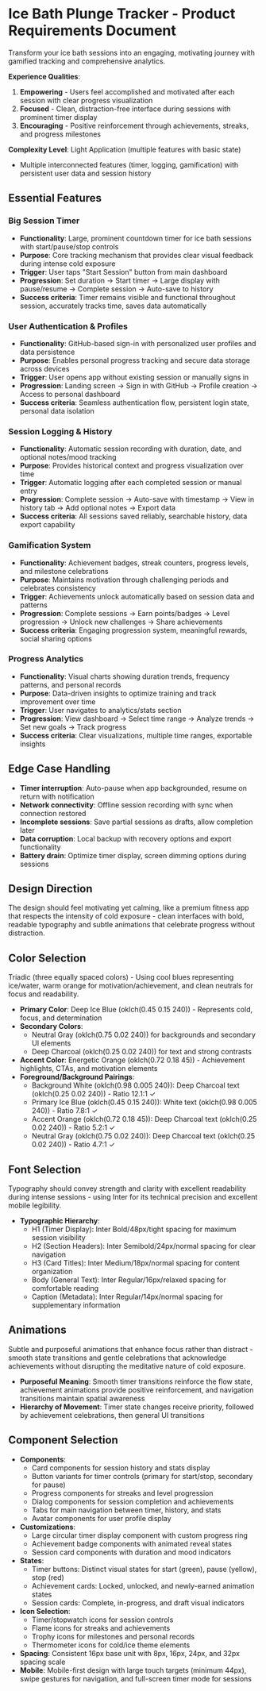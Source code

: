 # Ice Bath Plunge Tracker - Product Requirements Document

Transform your ice bath sessions into an engaging, motivating journey with gamified tracking and comprehensive analytics.

**Experience Qualities**:
1. **Empowering** - Users feel accomplished and motivated after each session with clear progress visualization
2. **Focused** - Clean, distraction-free interface during sessions with prominent timer display
3. **Encouraging** - Positive reinforcement through achievements, streaks, and progress milestones

**Complexity Level**: Light Application (multiple features with basic state)
- Multiple interconnected features (timer, logging, gamification) with persistent user data and session history

## Essential Features

### Big Session Timer
- **Functionality**: Large, prominent countdown timer for ice bath sessions with start/pause/stop controls
- **Purpose**: Core tracking mechanism that provides clear visual feedback during intense cold exposure
- **Trigger**: User taps "Start Session" button from main dashboard
- **Progression**: Set duration → Start timer → Large display with pause/resume → Complete session → Auto-save to history
- **Success criteria**: Timer remains visible and functional throughout session, accurately tracks time, saves data automatically

### User Authentication & Profiles
- **Functionality**: GitHub-based sign-in with personalized user profiles and data persistence
- **Purpose**: Enables personal progress tracking and secure data storage across devices
- **Trigger**: User opens app without existing session or manually signs in
- **Progression**: Landing screen → Sign in with GitHub → Profile creation → Access to personal dashboard
- **Success criteria**: Seamless authentication flow, persistent login state, personal data isolation

### Session Logging & History
- **Functionality**: Automatic session recording with duration, date, and optional notes/mood tracking
- **Purpose**: Provides historical context and progress visualization over time
- **Trigger**: Automatic logging after each completed session or manual entry
- **Progression**: Complete session → Auto-save with timestamp → View in history tab → Add optional notes → Export data
- **Success criteria**: All sessions saved reliably, searchable history, data export capability

### Gamification System
- **Functionality**: Achievement badges, streak counters, progress levels, and milestone celebrations
- **Purpose**: Maintains motivation through challenging periods and celebrates consistency
- **Trigger**: Achievements unlock automatically based on session data and patterns
- **Progression**: Complete sessions → Earn points/badges → Level progression → Unlock new challenges → Share achievements
- **Success criteria**: Engaging progression system, meaningful rewards, social sharing options

### Progress Analytics
- **Functionality**: Visual charts showing duration trends, frequency patterns, and personal records
- **Purpose**: Data-driven insights to optimize training and track improvement over time
- **Trigger**: User navigates to analytics/stats section
- **Progression**: View dashboard → Select time range → Analyze trends → Set new goals → Track progress
- **Success criteria**: Clear visualizations, multiple time ranges, exportable insights

## Edge Case Handling
- **Timer interruption**: Auto-pause when app backgrounded, resume on return with notification
- **Network connectivity**: Offline session recording with sync when connection restored  
- **Incomplete sessions**: Save partial sessions as drafts, allow completion later
- **Data corruption**: Local backup with recovery options and export functionality
- **Battery drain**: Optimize timer display, screen dimming options during sessions

## Design Direction
The design should feel motivating yet calming, like a premium fitness app that respects the intensity of cold exposure - clean interfaces with bold, readable typography and subtle animations that celebrate progress without distraction.

## Color Selection
Triadic (three equally spaced colors) - Using cool blues representing ice/water, warm orange for motivation/achievement, and clean neutrals for focus and readability.

- **Primary Color**: Deep Ice Blue (oklch(0.45 0.15 240)) - Represents cold, focus, and determination
- **Secondary Colors**: 
  - Neutral Gray (oklch(0.75 0.02 240)) for backgrounds and secondary UI elements
  - Deep Charcoal (oklch(0.25 0.02 240)) for text and strong contrasts
- **Accent Color**: Energetic Orange (oklch(0.72 0.18 45)) - Achievement highlights, CTAs, and motivation elements
- **Foreground/Background Pairings**:
  - Background White (oklch(0.98 0.005 240)): Deep Charcoal text (oklch(0.25 0.02 240)) - Ratio 12.1:1 ✓
  - Primary Ice Blue (oklch(0.45 0.15 240)): White text (oklch(0.98 0.005 240)) - Ratio 7.8:1 ✓
  - Accent Orange (oklch(0.72 0.18 45)): Deep Charcoal text (oklch(0.25 0.02 240)) - Ratio 5.2:1 ✓
  - Neutral Gray (oklch(0.75 0.02 240)): Deep Charcoal text (oklch(0.25 0.02 240)) - Ratio 4.7:1 ✓

## Font Selection
Typography should convey strength and clarity with excellent readability during intense sessions - using Inter for its technical precision and excellent mobile legibility.

- **Typographic Hierarchy**:
  - H1 (Timer Display): Inter Bold/48px/tight spacing for maximum session visibility
  - H2 (Section Headers): Inter Semibold/24px/normal spacing for clear navigation
  - H3 (Card Titles): Inter Medium/18px/normal spacing for content organization
  - Body (General Text): Inter Regular/16px/relaxed spacing for comfortable reading
  - Caption (Metadata): Inter Regular/14px/normal spacing for supplementary information

## Animations
Subtle and purposeful animations that enhance focus rather than distract - smooth state transitions and gentle celebrations that acknowledge achievements without disrupting the meditative nature of cold exposure.

- **Purposeful Meaning**: Smooth timer transitions reinforce the flow state, achievement animations provide positive reinforcement, and navigation transitions maintain spatial awareness
- **Hierarchy of Movement**: Timer state changes receive priority, followed by achievement celebrations, then general UI transitions

## Component Selection
- **Components**: 
  - Card components for session history and stats display
  - Button variants for timer controls (primary for start/stop, secondary for pause)
  - Progress components for streaks and level progression
  - Dialog components for session completion and achievements
  - Tabs for main navigation between timer, history, and stats
  - Avatar components for user profile display
- **Customizations**: 
  - Large circular timer display component with custom progress ring
  - Achievement badge components with animated reveal states
  - Session card components with duration and mood indicators
- **States**: 
  - Timer buttons: Distinct visual states for start (green), pause (yellow), stop (red)
  - Achievement cards: Locked, unlocked, and newly-earned animation states
  - Session cards: Complete, in-progress, and draft visual indicators
- **Icon Selection**: 
  - Timer/stopwatch icons for session controls
  - Flame icons for streaks and achievements  
  - Trophy icons for milestones and personal records
  - Thermometer icons for cold/ice theme elements
- **Spacing**: Consistent 16px base unit with 8px, 16px, 24px, and 32px spacing scale
- **Mobile**: Mobile-first design with large touch targets (minimum 44px), swipe gestures for navigation, and full-screen timer mode for sessions